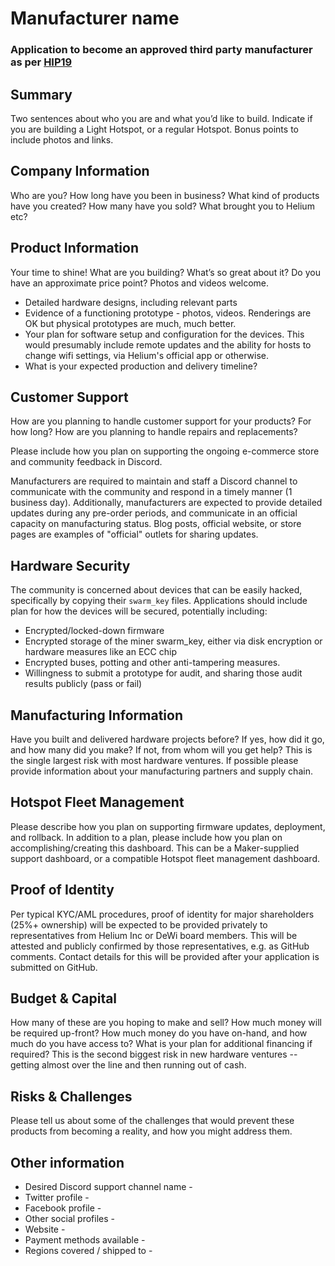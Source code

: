 # Manufacturer name
### Application to become an approved third party manufacturer as per [HIP19](https://github.com/helium/HIP/blob/master/0019-third-party-manufacturers.md)

## Summary

Two sentences about who you are and what you’d like to build. Indicate if you are building a Light Hotspot, or a regular Hotspot. Bonus points to include photos and links. 

## Company Information

Who are you? How long have you been in business? What kind of products have you created? How many have you sold? What brought you to Helium etc?

## Product Information

Your time to shine! What are you building? What’s so great about it? Do you have an approximate price point? Photos and videos welcome.

* Detailed hardware designs, including relevant parts
* Evidence of a functioning prototype - photos, videos. Renderings are OK but physical prototypes are much, much better.
* Your plan for software setup and configuration for the devices. This would presumably include remote updates and the ability for hosts to change wifi settings, via Helium's official app or otherwise.
* What is your expected production and delivery timeline?

## Customer Support

How are you planning to handle customer support for your products? For how long? How are you planning to handle repairs and replacements?

Please include how you plan on supporting the ongoing e-commerce store and community feedback in Discord.

Manufacturers are required to maintain and staff a Discord channel to communicate with the community and respond in a timely manner (1 business day). Additionally, manufacturers are expected to provide detailed updates during any pre-order periods, and communicate in an official capacity on manufacturing status. Blog posts, official website, or store pages are examples of "official" outlets for sharing updates.

## Hardware Security

The community is concerned about devices that can be easily hacked, specifically by copying their `swarm_key` files. Applications should include plan for how the devices will be secured, potentially including:

* Encrypted/locked-down firmware
* Encrypted storage of the miner swarm_key, either via disk encryption or hardware measures like an ECC chip
* Encrypted buses, potting and other anti-tampering measures.
* Willingness to submit a prototype for audit, and sharing those audit results publicly (pass or fail)

## Manufacturing Information

Have you built and delivered hardware projects before? If yes, how did it go, and how many did you make? If not, from whom will you get help? This is the single largest risk with most hardware ventures. If possible please provide information about your manufacturing partners and supply chain.

## Hotspot Fleet Management

Please describe how you plan on supporting firmware updates, deployment, and rollback. In addition to a plan, please include how you plan on accomplishing/creating this dashboard. This can be a Maker-supplied support dashboard, or a compatible Hotspot fleet management dashboard.


## Proof of Identity

Per typical KYC/AML procedures, proof of identity for major shareholders (25%+ ownership) will be expected to be provided privately to representatives from Helium Inc or DeWi board members. This will be attested and publicly confirmed by those representatives, e.g. as GitHub comments. Contact details for this will be provided after your application is submitted on GitHub.

## Budget & Capital

How many of these are you hoping to make and sell? How much money will be required up-front? How much money do you have on-hand, and how much do you have access to? What is your plan for additional financing if required? This is the second biggest risk in new hardware ventures -- getting almost over the line and then running out of cash.

## Risks & Challenges

Please tell us about some of the challenges that would prevent these products from becoming a reality, and how you might address them.

## Other information

* Desired Discord support channel name - 
* Twitter profile - 
* Facebook profile - 
* Other social profiles - 
* Website -
* Payment methods available - 
* Regions covered / shipped to - 
